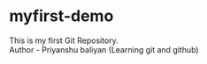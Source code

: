 # myfirst-demo
This is my first Git Repository.
<br>
Author - Priyanshu baliyan (Learning git and github)
